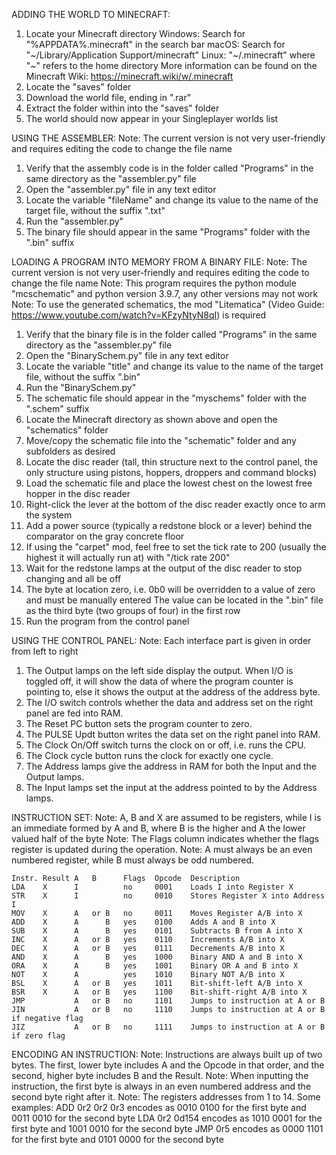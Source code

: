 ADDING THE WORLD TO MINECRAFT:
1. Locate your Minecraft directory
    Windows: Search for "%APPDATA%\.minecraft" in the search bar
    macOS: Search for "~/Library/Application Support/minecraft"
    Linux: "~/.minecraft" where "~" refers to the home directory
    More information can be found on the Minecraft Wiki: https://minecraft.wiki/w/.minecraft
2. Locate the "saves" folder
3. Download the world file, ending in ".rar"
4. Extract the folder within into the "saves" folder
5. The world should now appear in your Singleplayer worlds list


USING THE ASSEMBLER:
Note: The current version is not very user-friendly and requires editing the code to change the file name
1. Verify that the assembly code is in the folder called "Programs" in the same directory as the "assembler.py" file
2. Open the "assembler.py" file in any text editor
3. Locate the variable "fileName" and change its value to the name of the target file, without the suffix ".txt"
4. Run the "assembler.py"
5. The binary file should appear in the same "Programs" folder with the ".bin" suffix


LOADING A PROGRAM INTO MEMORY FROM A BINARY FILE:
Note: The current version is not very user-friendly and requires editing the code to change the file name
Note: This program requires the python module "mcschematic" and python version 3.9.7, any other versions may not work
Note: To use the generated schematics, the mod "Litematica" (Video Guide: https://www.youtube.com/watch?v=KFzyNtyN8qI) is required
1. Verify that the binary file is in the folder called "Programs" in the same directory as the "assembler.py" file
2. Open the "BinarySchem.py" file in any text editor
3. Locate the variable "title" and change its value to the name of the target file, without the suffix ".bin"
4. Run the "BinarySchem.py"
5. The schematic file should appear in the "myschems" folder with the ".schem" suffix
6. Locate the Minecraft directory as shown above and open the "schematics" folder 
7. Move/copy the schematic file into the "schematic" folder and any subfolders as desired
8. Locate the disc reader (tall, thin structure next to the control panel, the only structure using pistons, hoppers, droppers and command blocks)
9. Load the schematic file and place the lowest chest on the lowest free hopper in the disc reader
10. Right-click the lever at the bottom of the disc reader exactly once to arm the system
11. Add a power source (typically a redstone block or a lever) behind the comparator on the gray concrete floor
12. If using the "carpet" mod, feel free to set the tick rate to 200 (usually the highest it will actually run at) with "/tick rate 200"
13. Wait for the redstone lamps at the output of the disc reader to stop changing and all be off
14. The byte at location zero, i.e. 0b0 will be overridden to a value of zero and must be manually entered
    The value can be located in the ".bin" file as the third byte (two groups of four) in the first row
15. Run the program from the control panel


USING THE CONTROL PANEL:
Note: Each interface part is given in order from left to right
1. The Output lamps on the left side display the output. When I/O is toggled off, it will show the data of where the program counter is pointing to, else it shows the output at the address of the address byte.
2. The I/O switch controls whether the data and address set on the right panel are fed into RAM.
3. The Reset PC button sets the program counter to zero.
4. The PULSE Updt button writes the data set on the right panel into RAM.
5. The Clock On/Off switch turns the clock on or off, i.e. runs the CPU.
6. The Clock cycle button runs the clock for exactly one cycle.
7. The Address lamps give the address in RAM for both the Input and the Output lamps.
8. The Input lamps set the input at the address pointed to by the Address lamps.


INSTRUCTION SET:
Note: A, B and X are assumed to be registers, while I is an immediate formed by A and B, where B is the higher and A the lower valued half of the byte
Note: The Flags column indicates whether the flags register is updated during the operation.
Note: A must always be an even numbered register, while B must always be odd numbered.

    Instr. Result A   B      Flags  Opcode  Description
    LDA    X      I          no     0001    Loads I into Register X
    STR    X      I          no     0010    Stores Register X into Address I
    MOV    X      A   or B   no     0011    Moves Register A/B into X
    ADD    X      A      B   yes    0100    Adds A and B into X
    SUB    X      A      B   yes    0101    Subtracts B from A into X
    INC    X      A   or B   yes    0110    Increments A/B into X
    DEC    X      A   or B   yes    0111    Decrements A/B into X
    AND    X      A      B   yes    1000    Binary AND A and B into X
    ORA    X      A      B   yes    1001    Binary OR A and B into X
    NOT    X      A          yes    1010    Binary NOT A/B into X
    BSL    X      A   or B   yes    1011    Bit-shift-left A/B into X
    BSR    X      A   or B   yes    1100    Bit-shift-right A/B into X
    JMP           A   or B   no     1101    Jumps to instruction at A or B
    JIN           A   or B   no     1110    Jumps to instruction at A or B if negative flag
    JIZ           A   or B   no     1111    Jumps to instruction at A or B if zero flag


ENCODING AN INSTRUCTION:
Note: Instructions are always built up of two bytes. The first, lower byte includes A and the Opcode in that order, and the second, higher byte includes B and the Result.
Note: When inputting the instruction, the first byte is always in an even numbered address and the second byte right after it.
Note: The registers addresses from 1 to 14.
Some examples:
    ADD 0r2 0r2 0r3 encodes as 0010 0100 for the first byte and 0011 0010 for the second byte
    LDA 0r2 0d154 encodes as 1010 0001 for the first byte and 1001 0010 for the second byte
    JMP 0r5 encodes as 0000 1101 for the first byte and 0101 0000 for the second byte
